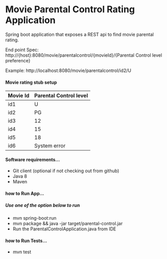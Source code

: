 # Movie Parental Control Rating Application
Spring boot application that exposes a REST api to find movie parental rating.

End point Spec:
http://{host}:8080/movie/parentalcontrol/{movieId}/{Parental Control level preference}

Example:
http://localhost:8080/movie/parentalcontrol/id2/U

#### Movie rating stub setup

| Movie Id  | Parental Control level  |
|---|---|
| id1  | U  |
| id2  | PG  |
| id3  | 12  |
| id4  | 15  |
| id5  | 18  |
| id6  | System error  |

#### Software requirements...
- Git client (optional if not checking out from github)
- Java 8
- Maven

####  how to Run App...

##### Use one of the option below to run

- mvn spring-boot:run
- mvn package && java -jar target/parental-control.jar
- Run the ParentalControlApplication.java from IDE

####  how to Run Tests...
- mvn test